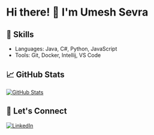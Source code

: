 # Hi there! 👋 I'm Umesh Sevra  

## 🔧 Skills  
- Languages: Java, C#, Python, JavaScript  
- Tools: Git, Docker, Intellij, VS Code  

## 📈 GitHub Stats  
[![GitHub Stats](https://github-readme-stats.vercel.app/api?username=umeshsarkar&show_icons=true&theme=dark)](https://github.com/umeshsarkar)  

## 🔗 Let's Connect  
[![LinkedIn](https://img.shields.io/badge/LinkedIn-umeshsarkar-0A66C2?style=flat&logo=linkedin&logoColor=white)](https://www.linkedin.com/in/umeshsarkar)

<!--


## 💻 Top Languages
![Top Langs](https://github-readme-stats.vercel.app/api/top-langs/?username=umeshsarkar&layout=compact)


**umeshsarkar/umeshsarkar** is a ✨ _special_ ✨ repository because its `README.md` (this file) appears on your GitHub profile.

Here are some ideas to get you started:

- 🔭 I’m currently working on ...
- 🌱 I’m currently learning ...
- 👯 I’m looking to collaborate on ...
- 🤔 I’m looking for help with ...
- 💬 Ask me about ...
- 📫 How to reach me: ...
- 😄 Pronouns: ...
- ⚡ Fun fact: ...
-->
